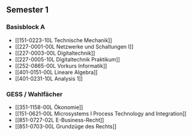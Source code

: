 ## Semester 1
### Basisblock A
- [[151-0223-10L Technische Mechanik]]
- [[227-0001-00L Netzwerke und Schaltungen I]]
- [[227-0003-00L Digitaltechnik]]
- [[227-0005-10L Digitaltechnik Praktikum]]
- [[252-0865-00L Vorkurs Informatik]]
- [[401-0151-00L Lineare Algebra]]
- [[401-0231-10L Analysis 1]]
### GESS / Wahlfächer
- [[351-1158-00L Ökonomie]]
- [[151-0621-00L Microsystems I Process Technology and Integration]]
- [[851-0727-02L E-Business-Recht]]
- [[851-0703-00L Grundzüge des Rechts]]
